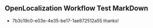 ## OpenLocalization Workflow Test MarkDown
* 7b3c19c0-e03e-4e35-be17-1ae872512a55 thanks!

<!--HONumber=Jul16_HO2-->


